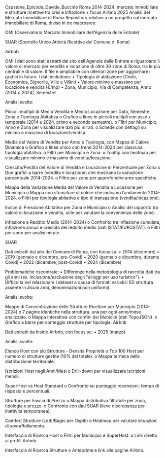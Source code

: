 Capstone_Epicode_Davide_Buccino
Roma 2014-2024: mercato immobiliare e strutture ricettive tra crisi e inflazione + focus Airbnb 2025 Analisi del Mercato Immobiliare di Roma Repository relativo a un progetto sul mercato immobiliare di Roma, diviso in tre macroaree:

OMI (Osservatorio Mercato Immobiliare dell'Agenzia delle Entrate)

SUAR (Sportello Unico Attività Ricettive del Comune di Roma)

Airbnb

OMI I dati sono stati estratti dal sito dell'Agenzia delle Entrate e riguardano il valore di mercato per vendita e locazione di oltre 30 zone di Roma, tra le più centrali e di valore. Il file è ampliabile con ulteriori zone per aggiornare i grafici in futuro. I dati includono: • Tipologia di abitazione (Civile, Economica, Signorile, Ville e Villini) • Valore minimo e massimo per locazione e vendita (€/mq) • Zona, Municipio, Via di Competenza, Anno (2014 o 2024), Semestre

Analisi svolte:

Piccoli multipli di Media Vendita e Media Locazione per Data, Semestre, Zona e Tipologia Abitativa o Grafico a linee in piccoli multipli con asse x temporale (2014 e 2024, primo e secondo semestre). o Filtri per Municipio, Anno e Zona per visualizzare dati più mirati. o Schede con dettagli su minimo e massimo di locazione/vendita.

Media del Valore di Vendita per Anno e Tipologia, con Mappa di Calore Dinamica o Grafico a linee unico con trend 2014-2024 per ciascuna tipologia abitativa. o Filtri per Municipio e Zona. o Tooltip con heatmap per visualizzare minimo e massimo di vendita/locazione.

Crescita/Perdita del Valore di Vendita e Locazione in Percentuale per Zona o Due grafici a barre (vendita e locazione) che mostrano la variazione percentuale 2014-2024. o Filtro per zona per approfondire aree specifiche.

Mappa della Variazione Media del Valore di Vendita e Locazione per Municipio o Mappa con sfumature di colore che indicano l’andamento 2014-2024. o Filtri per tipologia abitativa e tipo di transazione (vendita/locazione).

Indice di Pressione Abitativa per Zona e Municipio o Analisi del rapporto tra valore di locazione e vendita, utile per valutare la convenienza delle zone.

Inflazione e Reddito Medio (2014-2024) o Confronto tra inflazione cumulata, inflazione annua e crescita del reddito medio (dati ISTAT/EUROSTAT). o Filtri per anno per analisi mirate.

SUAR

Dati estratti dal sito del Comune di Roma, con focus su: • 2014 (dicembre) • 2019 (gennaio e dicembre, pre-Covid) • 2020 (gennaio e dicembre, durante Covid) • 2022 (dicembre, post-Covid) • 2024 (dicembre)

Problematiche riscontrate: • Differenze nella metodologia di raccolta dati tra gli anni (es. inclusione/esclusione degli "alloggi per uso turistico"). • Difficoltà nel relazionare i dataset a causa di formati variabili (ID struttura assente in alcuni anni, denominazioni non uniformi).

Analisi svolte:

Mappe di Concentrazione delle Strutture Ricettive per Municipio (2014-2024) o 7 pagine identiche nella struttura, una per ogni anno/mese analizzato. o Mappa interattiva con confini dei Municipi (dati TopoJSON). o Grafico a barre per conteggio strutture per tipologia.
Airbnb

Dati estratti da Inside Airbnb, con focus su: • 2025 (marzo)

Analisi svolte:

Elenco Host con più Strutture - Densità Proprietà o Top 100 Host per numero di strutture gestite (10% del totale). o Mappa termica della distribuzione territoriale.

Iscrizioni Host negli Anni/Mesi o Drill-down per visualizzare iscrizioni mensili.

SuperHost vs Host Standard o Confronto su punteggio recensioni, tempo di risposta e percentuali.

Strutture per Fascia di Prezzo o Mappa distributiva filtrabile per zona, tipologia e prezzo. o Confronto con dati SUAR (lieve discrepanza per inattività temporanea).

Comfort Strutture (Letti/Bagni per Ospiti) o Heatmap per valutare situazioni di sovraffollamento.

Interfaccia di Ricerca Host o Filtri per Municipio e SuperHost. o Link diretto ai profili Airbnb.

Interfaccia di Ricerca Strutture o Anteprime e link alle pagine Airbnb.
